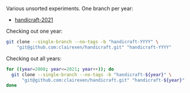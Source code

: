 Various unsorted experiments. One branch per year:
- [handicraft-2021](https://github.com/clairexen/handicraft/tree/handicraft-2021)

Checking out one year:
```sh
git clone --single-branch --no-tags -b "handicraft-YYYY" \
    "git@github.com:clairexen/handicraft.git" "handicraft-YYYY"
```

Checking out all years:
```sh
for ((year=2008; year<=2021; year++)); do
  git clone --single-branch --no-tags -b "handicraft-${year}" \
      "git@github.com:clairexen/handicraft.git" "handicraft-${year}"
done
```

